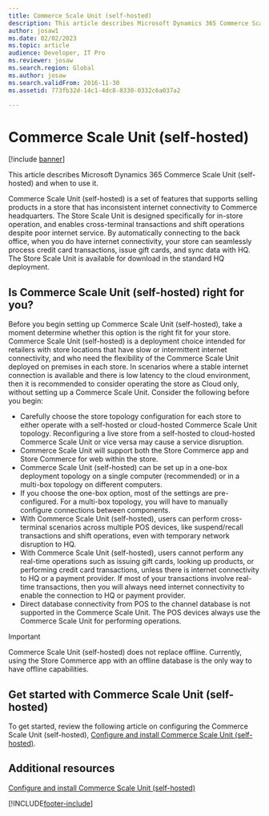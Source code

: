 ```yaml
---
title: Commerce Scale Unit (self-hosted)
description: This article describes Microsoft Dynamics 365 Commerce Scale Unit (self-hosted) and when to use it.
author: josaw1
ms.date: 02/02/2023
ms.topic: article
audience: Developer, IT Pro
ms.reviewer: josaw
ms.search.region: Global
ms.author: josaw
ms.search.validFrom: 2016-11-30
ms.assetid: 773fb32d-14c1-4dc8-8330-0332c6a037a2

---
```


# Commerce Scale Unit (self-hosted)

[!include [banner](../includes/banner.md)]

This article describes Microsoft Dynamics 365 Commerce Scale Unit (self-hosted) and when to use it.

Commerce Scale Unit (self-hosted) is a set of features that supports selling products in a store that has inconsistent internet connectivity to Commerce headquarters. The Store Scale Unit is designed specifically for in-store operation, and enables cross-terminal transactions and shift operations despite poor internet service. By automatically connecting to the back office, when you do have internet connectivity, your store can seamlessly process credit card transactions, issue gift cards, and sync data with HQ. The Store Scale Unit is available for download in the standard HQ deployment.

## Is Commerce Scale Unit (self-hosted) right for you?

Before you begin setting up Commerce Scale Unit (self-hosted), take a moment determine whether this option is the right fit for your store. Commerce Scale Unit (self-hosted) is a deployment choice intended for retailers with store locations that have slow or intermittent internet connectivity, and who need the flexibility of the Commerce Scale Unit deployed on premises in each store. 
In scenarios where a stable internet connection is available and there is low latency to the cloud environment, then it is recommended to consider operating the store as Cloud only, without setting up a Commerce Scale Unit. Consider the following before you begin:

-   Carefully choose the store topology configuration for each store to either operate with a self-hosted or cloud-hosted Commerce Scale Unit topology. Reconfiguring a live store from a self-hosted to cloud-hosted Commerce Scale Unit or vice versa may cause a service disruption.
-   Commerce Scale Unit will support both the Store Commerce app and Store Commerce for web within the store.
-   Commerce Scale Unit (self-hosted) can be set up in a one-box deployment topology on a single computer (recommended) or in a multi-box topology on different computers.
-   If you choose the one-box option, most of the settings are pre-configured. For a multi-box topology, you will have to manually configure connections between components.
-   With Commerce Scale Unit (self-hosted), users can perform cross-terminal scenarios across multiple POS devices, like suspend/recall transactions and shift operations, even with temporary network disruption to HQ.
-   With Commerce Scale Unit (self-hosted), users cannot perform any real-time operations such as issuing gift cards, looking up products, or performing credit card transactions, unless there is internet connectivity to HQ or a payment provider. If most of your transactions involve real-time transactions, then you will always need internet connectivity to enable the connection to HQ or payment provider.
-   Direct database connectivity from POS to the channel database is not supported in the Commerce Scale Unit. The POS devices always use the Commerce Scale Unit for performing operations.

> [!IMPORTANT]
> Commerce Scale Unit (self-hosted) does not replace offline. Currently, using the Store Commerce app with an offline database is the only way to have offline capabilities. 

## Get started with Commerce Scale Unit (self-hosted)

To get started, review the following article on configuring the Commerce Scale Unit (self-hosted), [Configure and install Commerce Scale Unit (self-hosted)](retail-store-scale-unit-configuration-installation.md).

## Additional resources

[Configure and install Commerce Scale Unit (self-hosted)](retail-store-scale-unit-configuration-installation.md)



[!INCLUDE[footer-include](../../includes/footer-banner.md)]
